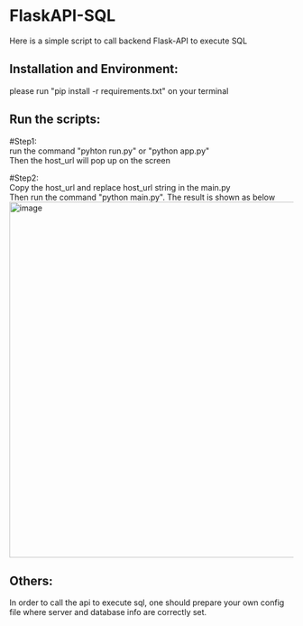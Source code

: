 # FlaskAPI-SQL
Here is a simple script to call backend Flask-API to execute SQL 

## Installation and Environment:   
please run "pip install -r requirements.txt" on your terminal    

## Run the scripts:
#Step1:  
run the command "pyhton run.py" or "python app.py"   
Then the host_url will pop up on the screen   

#Step2:  
Copy the host_url and replace host_url string in the main.py   
Then run the command "python main.py". The result is shown as below   
<img width="630" alt="image" src="https://github.com/ChengWeiGu/FlaskAPI-SQL/assets/35072445/2eed5766-4e22-4a25-b4a7-117865bdf7c2">   


## Others:  
In order to call the api to execute sql, one should prepare your own config file where server and database info are correctly set. 
